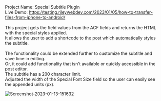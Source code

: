 Project Name: Special Subtitle Plugin<br>
Live Demo: https://testing.rileywebdev.com/2023/01/05/how-to-transfer-files-from-iphone-to-android/ <br><br>
This project gets the field values from the ACF fields and returns the HTML with the special styles applied. <br>
It allows the user to add a shortcode to the post which automatically styles the subtitle. <br>
<br>
The functionality could be extended further to customize the subtitle and save time in editing.<br>
Or, it could add functionality that isn't available or quickly accessible in the post editor. <br>
The subtitle has a 200 character limit. <br>
Adjusted the width of the Special Font Size field so the user can easily see the appended units (px).

<img src="https://i.ibb.co/y6HWjzS/Screenshot-2023-01-13-151632.png" alt="Screenshot-2023-01-13-151632" border="0">
